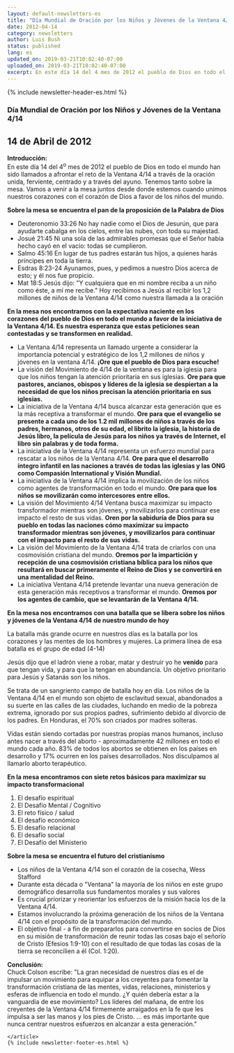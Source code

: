 ```yaml
---
layout: default-newsletters-es
title: "Día Mundial de Oración por los Niños y Jóvenes de la Ventana 4/14"
date: 2012-04-14
category: newsletters
author: Luis Bush
status: published
lang: es
updated_on: 2019-03-21T10:02:40-07:00
uploaded_on: 2019-03-21T10:02:40-07:00
excerpt: En este día 14 del 4 mes de 2012 el pueblo de Dios en todo el mundo han sido llamados a afrontar el reto de la Ventana 4/14 a través de la oración unida, ferviente, centrado y a través del ayuno. Tenemos tanto sobre la mesa. Vamos a venir a la mesa juntos desde donde estemos cuando unimos nuestros corazones con el corazón de Dios a favor de los niños del mundo.
---
```

<article class="document-container" data-publication-date="{{page.date}}" data-uploaded-on="{{page.uploaded_on}}" data-updated-on="{{page.updated_on}}" data-category="{{page.category}}">
<div id="newsletter">
{% include newsletter-header-es.html %}
	<article>
	    <h1>Día Mundial de Oración por los Niños y Jóvenes de la Ventana 4/14</h1>
		<h2 id="article-date"><time datetime="2012-04-14">14 de Abril de 2012</time></h2>
		<p id="first-paragraph"><strong>Introducción:</strong><br>En este día 14 del 4<sup>o</sup> mes de 2012 el pueblo de Dios en todo el mundo han sido llamados a afrontar el reto de la Ventana 4/14 a través de la oración unida, ferviente, centrado y a través del ayuno. Tenemos tanto sobre la mesa. Vamos a venir a la mesa juntos desde donde estemos cuando unimos nuestros corazones con el corazón de Dios a favor de los niños del mundo.</p>
		<p><strong>Sobre la mesa se encuentra el pan de la proposición de la Palabra de Dios</strong></p>
		<ul>
			<li>Deuteronomio 33:26 No hay nadie como el Dios de Jesurún, que para ayudarte cabalga en los cielos, entre las nubes, con toda su majestad.</li>
			<li>Josué 21:45 Ni una sola de las admirables promesas que el Señor había hecho cayó en el vacío: todas se cumplieron.</li>
			<li>Salmo 45:16 En lugar de tus padres estarán tus hijos, a quienes harás príncipes en toda la tierra.</li>
			<li>Esdras 8:23-24 Ayunamos, pues, y pedimos a nuestro Dios acerca de esto; y él nos fue propicio.</li>
			<li>Mat 18:5 Jesús dijo: "Y cualquiera que en mi nombre reciba a un niño como éste, a mí me recibe." Hoy recibimos a Jesús al recibir los 1,2 millones de niños de la Ventana 4/14 como nuestra llamada a la oración</li>
		</ul>
		<p><strong>En la mesa nos encontramos con la expectativa naciente en los corazones del pueblo de Dios en todo el mundo a favor de la iniciativa de la Ventana 4/14. Es nuestra esperanza que estas peticiones sean contestadas y se transformen en realidad.</strong></p>
		<ul>
			<li>La Ventana 4/14 representa un llamado urgente a considerar la importancia potencial y estratégico de los 1,2 millones de niños y jóvenes en la ventana 4/14. <strong>¡Ore que el pueblo de Dios  para escuche!</strong></li>
			<li>La visión del Movimiento de 4/14 de la ventana es para la iglesia para que los niños tengan la atención prioritaria en sus iglesias. <strong>Ore para que pastores, ancianos, obispos y líderes de la iglesia se despiertan a la necesidad de que los niños precisan la atención prioritaria en sus iglesias.</strong></li>
			<li>La iniciativa de la Ventana 4/14 busca alcanzar esta generación que es la más receptiva a transformar el mundo. <strong>Ore para que el evangelio se presente a cada uno de los 1.2 mil millones de niños a través de los padres, hermanos, otros de su edad, el librito la iglesia, la historia de Jesús libro, la película de Jesús para los niños ya través de Internet, el libro sin palabras y de toda forma.</strong></li>
			<li>La iniciativa de la Ventana 4/14 representa un esfuerzo mundial para rescatar a los niños de la Ventana 4/14. <strong>Ore para que el desarrollo integro infantil en las naciones a través de todas las iglesias y las ONG como Compasión International y Visión Mundial.</strong></li>
			<li>La iniciativa de la Ventana 4/14 implica la movilización de los niños como agentes de transformación en todo el mundo. <strong>Ore para que los niños se movilizarán como intercesores entre ellos.</strong></li>
			<li>La visión del Movimiento 4/14 Ventana busca maximizar su impacto transformador mientras son jóvenes, y movilizarlos para continuar ese impacto el resto de sus vidas. <strong>Oren por la sabiduría de Dios para su pueblo en todas las naciones cómo maximizar su impacto transformador mientras son jóvenes, y movilizarlos para continuar con el impacto para el resto de sus vidas.</strong></li>
			<li>La visión del Movimiento de la Ventana 4/14 trata de criarlos con una cosmovisión cristiana del mundo. <strong>Oremos por la impartición y recepción de una cosmovisión cristiana bíblica para los niños que resultará en buscar  primeramente el Reino de Dios y se convertirá en una mentalidad del Reino.</strong></li>
			<li>La iniciativa Ventana 4/14 pretende levantar una nueva generación de esta generación más receptivos a transformar el mundo. <strong>Oremos por los agentes de cambio,  que se levantarán de  la Ventana 4/14.</strong></li>
		</ul>
		<p><strong>En la mesa nos encontramos con una batalla que se libera sobre los niños y jóvenes de la Ventana 4/14 de nuestro mundo de hoy</strong></p>
		<p>La batalla más grande ocurre en nuestros días es la batalla por los corazones y las mentes de los hombres y mujeres. La primera línea de esa batalla es el grupo de edad (4-14)</p>
		<p>Jesús dijo que el ladrón viene a robar, matar y destruir yo he <strong>venido</strong> para que tengan vida, y para que la tengan en abundancia. Un objetivo prioritario para Jesús y Satanás son los niños.</p>
		<p>Se trata de un sangriento campo de batalla hoy en día. Los niños de la Ventana 4/14 en el mundo son objeto de esclavitud sexual, abandonados a su suerte en las calles de las ciudades, luchando en medio de la pobreza extrema, ignorado por sus propios padres, sufrimiento debido al divorcio de los padres. En Honduras, el 70% son criados por madres solteras.</p>
		<p>Vidas están siendo cortadas por nuestras propias manos humanos, incluso antes nacer a través del aborto - aproximadamente 42 millones en todo el mundo cada año. 83% de todos los abortos se obtienen en los países en desarrollo y 17% ocurren en los países desarrollados. Nos disculpamos al llamarlo aborto terapéutico.</p>
		<p><strong>En la mesa encontramos con siete retos básicos para maximizar su impacto transformacional</strong></p>
		<ol>
			<li>El desafío espiritual</li>
			<li>El Desafío Mental / Cognitivo</li>
			<li>El reto físico / salud</li>
			<li>El desafío económico</li>
			<li>El desafío relacional</li>
			<li>El desafío social</li>
			<li>El Desafío del Ministerio</li>
		</ol>
		<p><strong>Sobre la mesa se encuentra el futuro del cristianismo</strong></p>
		<ul>
			<li>Los niños de la Ventana 4/14 son el corazón de la cosecha, Wess Stafford</li>
			<li>Durante esta década o "Ventana" la mayoría de los niños en este grupo demográfico desarrolla sus fundamentos morales y sus valores</li>
			<li>Es crucial priorizar y reorientar los esfuerzos de la misión hacia los de la Ventana 4/14.</li>
			<li>Estamos involucrando la próxima generación de los niños de la Ventana 4/14 con el propósito de la transformación del mundo.</li>
			<li>El objetivo final - a fin de prepararlos para convertirse en socios de Dios en su misión de transformación de reunir todas las cosas bajo el señorío de Cristo (Efesios 1:9-10) con el resultado de que todas las cosas de la tierra se reconcilien a él (Col. 1:20).</li>
		</ul>
		<p><strong>Conclusión:</strong><br>
		Chuck Colson escribe: "La gran necesidad de nuestros días es el de impulsar un movimiento para equipar a los creyentes para fomentar la transformación cristiana de las mentes, vidas, relaciones, ministerios y esferas de influencia en todo el mundo. ¿Y quién debería estar a la vanguardia de ese movimiento? Los líderes del mañana, de entre los creyentes de la Ventana 4/14  firmemente arraigados en la fe que les impulsa a ser las manos y los pies de Cristo. ... es más importante que nunca centrar nuestros esfuerzos en alcanzar a esta generación."</p>

	</article>
	{% include newsletter-footer-es.html %}
</div>
</article>
